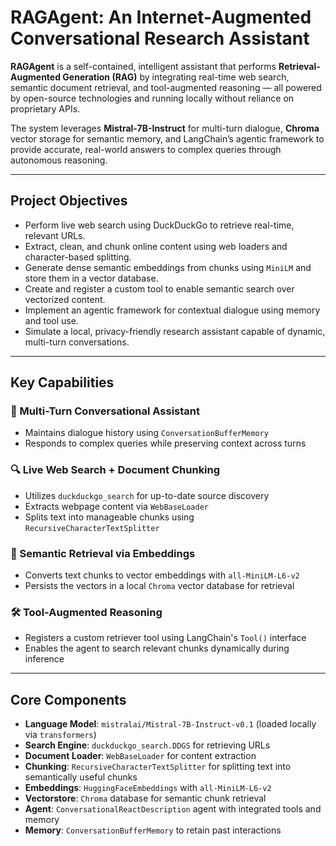 # **RAGAgent: An Internet-Augmented Conversational Research Assistant**

**RAGAgent** is a self-contained, intelligent assistant that performs **Retrieval-Augmented Generation (RAG)** by integrating real-time web search, semantic document retrieval, and tool-augmented reasoning — all powered by open-source technologies and running locally without reliance on proprietary APIs.

The system leverages **Mistral-7B-Instruct** for multi-turn dialogue, **Chroma** vector storage for semantic memory, and LangChain’s agentic framework to provide accurate, real-world answers to complex queries through autonomous reasoning.

---

## **Project Objectives**

- Perform live web search using DuckDuckGo to retrieve real-time, relevant URLs.
- Extract, clean, and chunk online content using web loaders and character-based splitting.
- Generate dense semantic embeddings from chunks using `MiniLM` and store them in a vector database.
- Create and register a custom tool to enable semantic search over vectorized content.
- Implement an agentic framework for contextual dialogue using memory and tool use.
- Simulate a local, privacy-friendly research assistant capable of dynamic, multi-turn conversations.

---

## **Key Capabilities**

### **🧠 Multi-Turn Conversational Assistant**
- Maintains dialogue history using `ConversationBufferMemory`
- Responds to complex queries while preserving context across turns

### **🔍 Live Web Search + Document Chunking**
- Utilizes `duckduckgo_search` for up-to-date source discovery
- Extracts webpage content via `WebBaseLoader`
- Splits text into manageable chunks using `RecursiveCharacterTextSplitter`

### **🔐 Semantic Retrieval via Embeddings**
- Converts text chunks to vector embeddings with `all-MiniLM-L6-v2`
- Persists the vectors in a local `Chroma` vector database for retrieval

### **🛠️ Tool-Augmented Reasoning**
- Registers a custom retriever tool using LangChain's `Tool()` interface
- Enables the agent to search relevant chunks dynamically during inference

---

## **Core Components**

- **Language Model**: `mistralai/Mistral-7B-Instruct-v0.1` (loaded locally via `transformers`)
- **Search Engine**: `duckduckgo_search.DDGS` for retrieving URLs
- **Document Loader**: `WebBaseLoader` for content extraction
- **Chunking**: `RecursiveCharacterTextSplitter` for splitting text into semantically useful chunks
- **Embeddings**: `HuggingFaceEmbeddings` with `all-MiniLM-L6-v2`
- **Vectorstore**: `Chroma` database for semantic chunk retrieval
- **Agent**: `ConversationalReactDescription` agent with integrated tools and memory
- **Memory**: `ConversationBufferMemory` to retain past interactions
